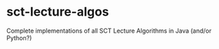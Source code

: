 # sct-lecture-algos
Complete implementations of all SCT Lecture Algorithms in Java (and/or Python?)
